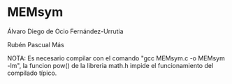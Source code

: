 # MEMsym
Álvaro Diego de Ocio Fernández-Urrutia

Rubén Pascual Más


NOTA: Es necesario compilar con el comando "gcc MEMsym.c -o MEMsym -lm", la funcion pow() de la libreria math.h impide el funcionamiento del compilado típico.
